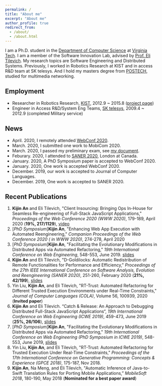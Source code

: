 ```yaml
---
permalink: /
title: "About me"
excerpt: "About me"
author_profile: true
redirect_from: 
  - /about/
  - /about.html
---
```


I am a Ph.D. student in the [Department of Computer Science](https://cs.vt.edu/) at [Virginia Tech](https://vt.edu/). I am a member of the Software Innovation Lab, advised by [Prof. Eli Tilevich](http://people.cs.vt.edu/~tilevich/). My research topics are Software Engineering and Distributed Systems. Previously, I worked in Robotics Research at KIST and in access R&D team at SK telesys. And I hold my masters degree from [POSTECH](http://postech.ac.kr/eng/), studied for multimedia networking.

Employment
---
  - Researcher in Robotics Research, [KIST](https://www.kist.re.kr/kist_web/main/), 2012.9 ~ 2015.8 ([project page](http://www.robot-intelligence.kr/index.php/3W_for_HRI))
  - Engineer in Access R&D/System Eng Teams, [SK telesys](http://www.sktelesys.com/eng/), 2009.4 ~ 2012.9 (completed Military service)

News
---
  - April. 2020, I remotely attended [WebConf 2020](https://www2020.thewebconf.org).
  - March. 2020, I submitted one work to MobiCom 2020.
  - March. 2020, I passed my preliminary exam, see [my document](./Kijin_An_Prelim_proposal.pdf).
  - Feburary. 2020, I attended to [SANER 2020](https://saner2020.csd.uwo.ca), London at Canada.
  - January. 2020, A PhD Symposium paper is accepted to WebConf 2020.
  - January. 2020, One work is accepted WebConf 2020.
  - December. 2019, our work is accepted to Journal of Computer Languages.
  - December. 2019, One work is accepted to SANER 2020.


Recent Publications
---  
1. **Kijin An** and Eli Tilevich, "Client Insourcing: Bringing Ops In-House for Seamless Re-engineering of Full-Stack JavaScript Applications," *Proceedings of the Web Conference 2020 (WWW 2020)*, 179-189, April 2020 (**19%, 217/1129**), [video](https://youtu.be/69U5Y6HsAOw)
2. [*PhD Symposium*]**Kijin An**, "Enhancing Web App Execution with Automated Reengineering," *Companion Proceedings of the Web Conference 2020 ( in WWW 2020)*, 274-278, April 2020
2. [*PhD Symposium*]**Kijin An**, "Facilitating the Evolutionary Modifications in Distributed Apps via Automated Refactoring," *19th International Conference on Web Engineering*, 548-553, June 2019. [slides](http://web.geni-pco.com/icwe2019/3Facilitating_the_Evolutionary_Modifications_in_Distributed_Apps_via_Automated_Refactoring.pdf)
3. **Kijin An** and Eli Tilevich, "D-Goldilocks: Automatic Redistribution of Remote Functionalities for Performance and Efficiency," *Proceedings of the 27th IEEE International Conference on Software Analysis, Evolution and Reengineering (SANER 2020)*, 251-260, February 2020 (**21%, 42/199**), [slides](./SANER20_D_Goldilocks.pdf) 
4. Yin Liu, **Kijin An**, and Eli Tilevich,  "RT-Trust: Automated Refactoring for Different Trusted Execution Environments under Real-Time Constraints," *Journal of Computer Languages (COLA)*, Volume 56, 100939, 2020 (**Invited paper**) 
5. **Kijin An** and Eli Tilevich. “Catch & Release: An Approach to Debugging Distributed Full-Stack JavaScript Applications“, *19th International Conference on Web Engineering (ICWE 2019)*, 459-473, June 2019 (**25%, 26/106**), [slides](http://web.geni-pco.com/icwe2019/2Catch_Release_An_Approach_to_Debugging_Distributed_Full-Stack_JavaScript_Applications.pdf)
6. [*PhD Symposium*]**Kijin An**, "Facilitating the Evolutionary Modifications in Distributed Apps via Automated Refactoring," *19th International Conference on Web Engineering (PhD Symposium in ICWE 2019)*, 548-553, June 2019, [slides](http://web.geni-pco.com/icwe2019/3Facilitating_the_Evolutionary_Modifications_in_Distributed_Apps_via_Automated_Refactoring.pdf)
7. Yin Liu, **Kijin An**, and Eli Tilevich, "RT-Trust: Automated Refactoring for Trusted Execution Under Real-Time Constraints," *Proceedings of the 17th International Conference on Generative Programming: Concepts & Experience (GPCE 2018)*, 175-187, Nov 2018.
8. **Kijin An**, Na Meng, and Eli Tilevich, "Automatic Inference of Java-to-Swift Translation Rules for Porting Mobile Applications,” *MobileSoft 2018*, 180-190, May 2018 (**Nominated for a best paper award**)
